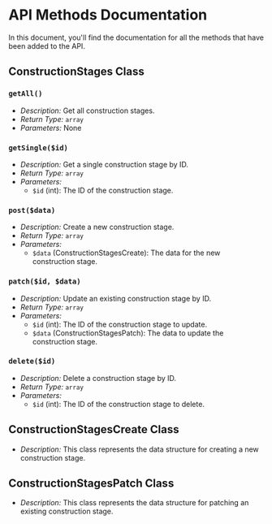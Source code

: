 # API Methods Documentation

In this document, you'll find the documentation for all the methods that have been added to the API.

## ConstructionStages Class

### `getAll()`

- *Description:* Get all construction stages.
- *Return Type:* `array`
- *Parameters:* None

### `getSingle($id)`

- *Description:* Get a single construction stage by ID.
- *Return Type:* `array`
- *Parameters:*
  - `$id` (int): The ID of the construction stage.

### `post($data)`

- *Description:* Create a new construction stage.
- *Return Type:* `array`
- *Parameters:*
  - `$data` (ConstructionStagesCreate): The data for the new construction stage.

### `patch($id, $data)`

- *Description:* Update an existing construction stage by ID.
- *Return Type:* `array`
- *Parameters:*
  - `$id` (int): The ID of the construction stage to update.
  - `$data` (ConstructionStagesPatch): The data to update the construction stage.

### `delete($id)`

- *Description:* Delete a construction stage by ID.
- *Return Type:* `array`
- *Parameters:*
  - `$id` (int): The ID of the construction stage to delete.

## ConstructionStagesCreate Class

- *Description:* This class represents the data structure for creating a new construction stage.

## ConstructionStagesPatch Class

- *Description:* This class represents the data structure for patching an existing construction stage.